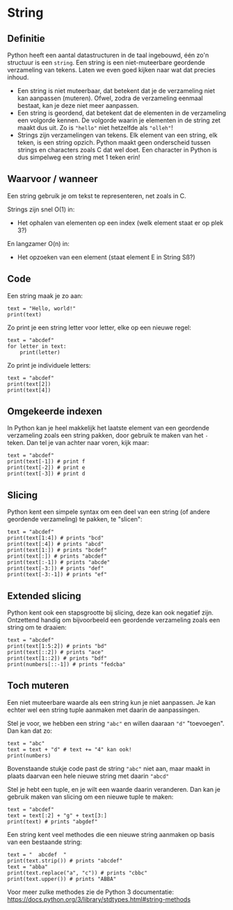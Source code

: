 # String

## Definitie
Python heeft een aantal datastructuren in de taal ingebouwd, één zo'n structuur is een `string`. Een string is een niet-muteerbare geordende verzameling van tekens.  Laten we even goed kijken naar wat dat precies inhoud.

- Een string is niet muteerbaar, dat betekent dat je de verzameling niet kan aanpassen (muteren). Ofwel, zodra de verzameling eenmaal bestaat, kan je deze niet meer aanpassen.
- Een string is geordend, dat betekent dat de elementen in de verzameling een volgorde kennen. De volgorde waarin je elementen in de string zet maakt dus uit. Zo is `"hello"` niet hetzelfde als `"olleh"`!
- Strings zijn verzamelingen van tekens. Elk element van een string, elk teken, is een string opzich. Python maakt geen onderscheid tussen strings en characters zoals C dat wel doet. Een character in Python is dus simpelweg een string met 1 teken erin!

## Waarvoor / wanneer
Een string gebruik je om tekst te representeren, net zoals in C.

Strings zijn snel O(1) in:

- Het ophalen van elementen op een index (welk element staat er op plek 3?)

En langzamer O(n) in:

- Het opzoeken van een element (staat element E in String Sß?)

## Code
Een string maak je zo aan:

    text = "Hello, world!"
    print(text)

Zo print je een string letter voor letter, elke op een nieuwe regel:

    text = "abcdef"
    for letter in text:
        print(letter)

Zo print je individuele letters:

    text = "abcdef"
    print(text[2])
    print(text[4])

## Omgekeerde indexen
In Python kan je heel makkelijk het laatste element van een geordende verzameling zoals een string pakken, door gebruik te maken van het `-` teken. Dan tel je van achter naar voren, kijk maar:

    text = "abcdef"
    print(text[-1]) # print f
    print(text[-2]) # print e
    print(text[-3]) # print d

## Slicing
Python kent een simpele syntax om een deel van een string (of andere geordende verzameling) te pakken, te "slicen":

    text = "abcdef"
    print(text[1:4]) # prints "bcd"
    print(text[:4]) # prints "abcd"
    print(text[1:]) # prints "bcdef"
    print(text[:]) # prints "abcdef"
    print(text[:-1]) # prints "abcde"
    print(text[-3:]) # prints "def"
    print(text[-3:-1]) # prints "ef"

## Extended slicing
Python kent ook een stapsgrootte bij slicing, deze kan ook negatief zijn. Ontzettend handig om bijvoorbeeld een geordende verzameling zoals een string om te draaien:

    text = "abcdef"
    print(text[1:5:2]) # prints "bd"
    print(text[::2]) # prints "ace"
    print(text[1::2]) # prints "bdf"
    print(numbers[::-1]) # prints "fedcba"

## Toch muteren
Een niet muteerbare waarde als een string kun je niet aanpassen. Je kan echter wel een string tuple aanmaken met daarin de aanpassingen.

Stel je voor, we hebben een string `"abc"` en willen daaraan `"d"` "toevoegen". Dan kan dat zo:

    text = "abc"
    text = text + "d" # text += "4" kan ook!
    print(numbers)

Bovenstaande stukje code past de string `"abc"` niet aan, maar maakt in plaats daarvan een hele nieuwe string met daarin `"abcd"`

Stel je hebt een tuple, en je wilt een waarde daarin veranderen. Dan kan je gebruik maken van slicing om een nieuwe tuple te maken:

    text = "abcdef"
    text = text[:2] + "g" + text[3:]
    print(text) # prints "abgdef"

Een string kent veel methodes die een nieuwe string aanmaken op basis van een bestaande string:

    text = "  abcdef  "
    print(text.strip()) # prints "abcdef"
    text = "abba"
    print(text.replace("a", "c")) # prints "cbbc"
    print(text.upper()) # prints "ABBA"

Voor meer zulke methodes zie de Python 3 documentatie: https://docs.python.org/3/library/stdtypes.html#string-methods
